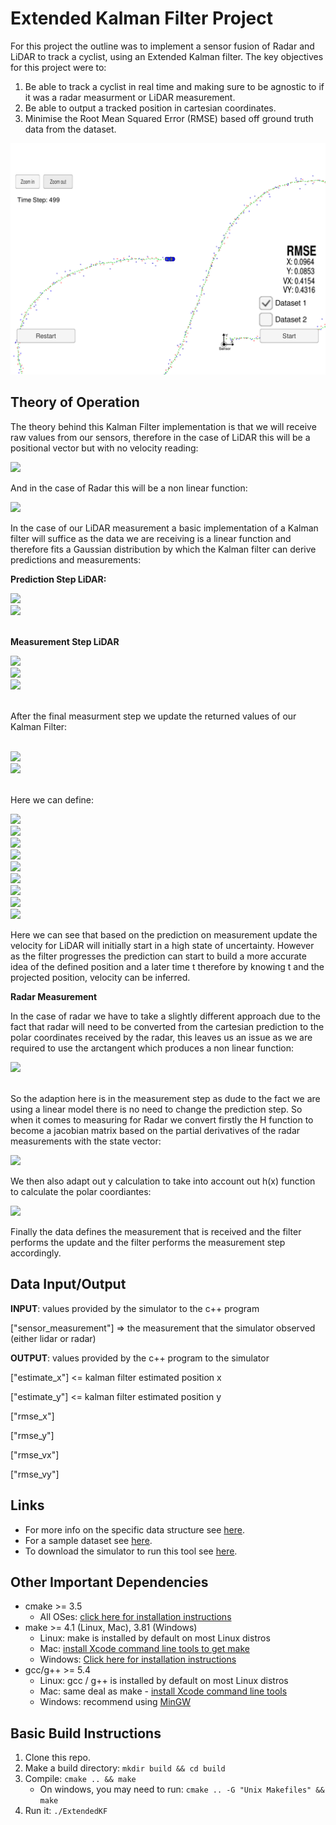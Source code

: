 # Extended Kalman Filter Project

For this project the outline was to implement a sensor fusion of Radar and LiDAR to track a cyclist, using an Extended Kalman filter.
The key objectives for this project were to:

1) Be able to track a cyclist in real time and making sure to be agnostic to if it was a radar measurment or LiDAR measurement.
2) Be able to output a tracked position in cartesian coordinates.
3) Minimise the Root Mean Squared Error (RMSE) based off ground truth data from the dataset.

![Kalman_filter](./Images/Screenshot%20from%202020-03-04%2016-04-33.png)

## Theory of Operation

The theory behind this Kalman Filter implementation is that we will receive raw values from our sensors, therefore in the 
case of LiDAR this will be a positional vector but with no velocity reading:

<img src="http://www.sciweavers.org/tex2img.gif?z &= \begin{bmatrix} p^x \\ p^y \\ \end{bmatrix} " />

And in the case of Radar this will be a non linear function:

<img src="https://latex.codecogs.com/gif.latex?z &= \begin{bmatrix} \rho \\ \varphi \\ \dot{\rho} \end{bmatrix} " />

In the case of our LiDAR measurement a basic implementation of a Kalman filter will suffice as the data we are receiving
is a linear function and therefore fits a Gaussian distribution by which the Kalman filter can derive predictions and measurements:

**Prediction Step LiDAR:**

<img src="https://latex.codecogs.com/gif.latex?x\prime = Fx + u \text{ Note here we assume u for the motion vector is negligable therefore ignored}" /> 
<br />

<img src="https://latex.codecogs.com/gif.latex?P\prime = FPF^T + Q" />
<br />
<br />

**Measurement Step LiDAR**

<img src="https://latex.codecogs.com/gif.latex?y = z - Hx " />
<br />

<img src="https://latex.codecogs.com/gif.latex?S = HPH^T + R " />
<br />

<img src="https://latex.codecogs.com/gif.latex?K = Ph^TS^i " />
<br />
<br />

After the final measurment step we update the returned values of our Kalman Filter:
<br />
<br />

<img src="https://latex.codecogs.com/gif.latex?x\prime = x + Ky " />
<br />

<img src="https://latex.codecogs.com/gif.latex?P\prime = (I - KH) * P " />
<br />
<br />

Here we can define:

<img src="https://latex.codecogs.com/gif.latex?x = \text{ Position and Velocity Estimate} " />
<br />

<img src="https://latex.codecogs.com/gif.latex?P = \text{ The Uncertainty Covariance Matrix} " />
<br />

<img src="https://latex.codecogs.com/gif.latex?Q = \text{ The Process Covariance Matrix} " />
<br />

<img src="https://latex.codecogs.com/gif.latex?F = \text{ The State Transition matrix} " />
<br />

<img src="https://latex.codecogs.com/gif.latex?u = \text{ The Motion Vector} " />
<br />

<img src="https://latex.codecogs.com/gif.latex?z = \text{ The Measurement Vector} " />
<br />

<img src="https://latex.codecogs.com/gif.latex?H = \text{ The Measurement Function} " />
<br />

<img src="https://latex.codecogs.com/gif.latex?R = \text{ The Measurement Noise} " />
<br />

<img src="https://latex.codecogs.com/gif.latex?I = \text{ Identity Matrix} " />
<br />

Here we can see that based on the prediction on measurement update the velocity for LiDAR will initially start in a high 
state of uncertainty. However as the filter progresses the prediction can start to build a more accurate idea of the 
defined position and a later time t therefore by knowing t and the projected position, velocity can be inferred.

**Radar Measurement**

In the case of radar we have to take a slightly different approach due to the fact that radar will need to be converted
from the cartesian prediction to the polar coordinates received by the radar, this leaves us an issue as we are required to use the arctangent which produces a non linear function:

<img src="https://latex.codecogs.com/gif.latex?h(x\prime) &= \begin{pmatrix} \rho \\ \phi \\ \dot{\rho} \end{pmatrix} &= \begin{pmatrix} \sqrt{p\prime_x^2 + p\prime_y^2} \\ \arctan{p\prime_y / p\prime_x} \\ \nicefrac{(p\prime_x v\prime_x + p\prime_y v\prime_y)/}{(\sqrt{p\prime_x^2 + p\prime_y^2)}} \end{pmatrix}" />
<br />
<br />

So the adaption here is in the measurement step as dude to the fact we are using a linear model there is no need to change the prediction step.
So when it comes to measuring for Radar we convert firstly the H function to become a jacobian matrix based on the partial derivatives of the radar measurements with the state vector:

<img src="https://latex.codecogs.com/gif.latex?H = H_\text{jacobian} "/>
<br />

We then also adapt out y calculation to take into account out h(x) function to calculate the polar coordiantes:

<img src="https://latex.codecogs.com/gif.latex?y = x - h(x\prime) "/>
<br />

Finally the data defines the measurement that is received and the filter performs the update and the filter performs the measurement step accordingly.

## Data Input/Output

**INPUT**: values provided by the simulator to the c++ program

["sensor_measurement"] => the measurement that the simulator observed (either lidar or radar)


**OUTPUT**: values provided by the c++ program to the simulator

["estimate_x"] <= kalman filter estimated position x

["estimate_y"] <= kalman filter estimated position y

["rmse_x"]

["rmse_y"]

["rmse_vx"]

["rmse_vy"]

## Links

- For more info on the specific data structure see [here](./Docs/Input_Output%20File%20Format.txt). 
- For a sample dataset see [here](./data/obj_pose-laser-radar-synthetic-input.txt).
- To download the simulator to run this tool see [here](https://github.com/udacity/self-driving-car-sim/releases).

## Other Important Dependencies

* cmake >= 3.5
  * All OSes: [click here for installation instructions](https://cmake.org/install/)
* make >= 4.1 (Linux, Mac), 3.81 (Windows)
  * Linux: make is installed by default on most Linux distros
  * Mac: [install Xcode command line tools to get make](https://developer.apple.com/xcode/features/)
  * Windows: [Click here for installation instructions](http://gnuwin32.sourceforge.net/packages/make.htm)
* gcc/g++ >= 5.4
  * Linux: gcc / g++ is installed by default on most Linux distros
  * Mac: same deal as make - [install Xcode command line tools](https://developer.apple.com/xcode/features/)
  * Windows: recommend using [MinGW](http://www.mingw.org/)

## Basic Build Instructions

1. Clone this repo.
2. Make a build directory: `mkdir build && cd build`
3. Compile: `cmake .. && make` 
   * On windows, you may need to run: `cmake .. -G "Unix Makefiles" && make`
4. Run it: `./ExtendedKF `
